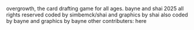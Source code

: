 overgrowth, the card drafting game for all ages.
bayne and shai 2025 all rights reserved
coded by simbemck/shai and graphics by shai
also coded by bayne and graphics by bayne
other contributers: here
